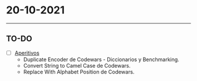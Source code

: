 # 20-10-2021
---
## TO-DO
- [ ] [Aperitivos](https://poniperro.slack.com/archives/C02FAJ7MJEB/p1634234907001600)
	- Duplicate Encoder de Codewars - Diccionarios y Benchmarking.
	- Convert String to Camel Case de Codewars.
	- Replace With Alphabet Position de Codewars.
